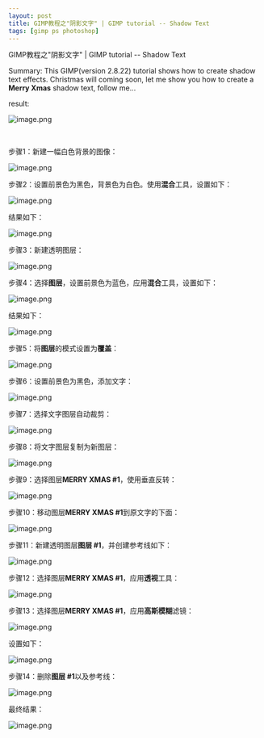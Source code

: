 ```yaml
---
layout: post
title: GIMP教程之"阴影文字" | GIMP tutorial -- Shadow Text
tags: [gimp ps photoshop]
---
```


GIMP教程之"阴影文字" | GIMP tutorial -- Shadow Text

Summary: This GIMP(version 2.8.22) tutorial shows how to create shadow text effects. 
Christmas will coming soon, let me show you how to create a **Merry Xmas** shadow text, follow me...

result:

![image.png](https://res.cloudinary.com/hpiynhbhq/image/upload/v1514005004/ujcfkwv4agw20pahcepk.png)

</br>

步骤1：新建一幅白色背景的图像：

![image.png](https://res.cloudinary.com/hpiynhbhq/image/upload/v1514000814/xxxxhaozdjcys6zjey2u.png)

步骤2：设置前景色为黑色，背景色为白色。使用**混合**工具，设置如下：

![image.png](https://res.cloudinary.com/hpiynhbhq/image/upload/v1514000992/e3bczt77mlkjjvjviyhm.png)

结果如下：

![image.png](https://res.cloudinary.com/hpiynhbhq/image/upload/v1514001029/jvcs6mtea7jjuq8ztm1t.png)

步骤3：新建透明图层：

![image.png](https://res.cloudinary.com/hpiynhbhq/image/upload/v1514001128/ong37ujjhmn8cf74aemz.png)

步骤4：选择**图层**，设置前景色为蓝色，应用**混合**工具，设置如下：

![image.png](https://res.cloudinary.com/hpiynhbhq/image/upload/v1514001226/miob0xp9aja9wfwbnxic.png)

结果如下：

![image.png](https://res.cloudinary.com/hpiynhbhq/image/upload/v1514001678/sgrrghkvj478buk1ch5x.png)

步骤5：将**图层**的模式设置为**覆盖**：

![image.png](https://res.cloudinary.com/hpiynhbhq/image/upload/v1514001728/oas11gmop0obopcx9n9e.png)

步骤6：设置前景色为黑色，添加文字：

![image.png](https://res.cloudinary.com/hpiynhbhq/image/upload/v1514003934/xthznrvnpuxqet3j8kvs.png)

步骤7：选择文字图层自动裁剪：

![image.png](https://res.cloudinary.com/hpiynhbhq/image/upload/v1514003981/zaookniqpi9guvpgd4by.png)

步骤8：将文字图层复制为新图层：

![image.png](https://res.cloudinary.com/hpiynhbhq/image/upload/v1514004018/spujqimhklsiozsfopdb.png)

步骤9：选择图层**MERRY XMAS #1**，使用垂直反转：

![image.png](https://res.cloudinary.com/hpiynhbhq/image/upload/v1514004060/zcogn1o44prip078xub2.png)

步骤10：移动图层**MERRY XMAS #1**到原文字的下面：

![image.png](https://res.cloudinary.com/hpiynhbhq/image/upload/v1514004104/rhnsdeuwnp2ipwxbtgeq.png)

步骤11：新建透明图层**图层 #1**，并创建参考线如下：

![image.png](https://res.cloudinary.com/hpiynhbhq/image/upload/v1514004408/dy7wmwlx67fvdctdmspy.png)

步骤12：选择图层**MERRY XMAS #1**，应用**透视**工具：

![image.png](https://res.cloudinary.com/hpiynhbhq/image/upload/v1514004500/n1rccy9txts4oqak8ksu.png)

步骤13：选择图层**MERRY XMAS #1**，应用**高斯模糊**滤镜：

![image.png](https://res.cloudinary.com/hpiynhbhq/image/upload/v1514004630/lkpuo6jmqqcccmn6sexf.png)

设置如下：

![image.png](https://res.cloudinary.com/hpiynhbhq/image/upload/v1514004673/nqwzrm5wgalrclstl65h.png)

步骤14：删除**图层 #1**以及参考线：

![image.png](https://res.cloudinary.com/hpiynhbhq/image/upload/v1514004937/oddaxkeshivgfucloy2j.png)

最终结果：

![image.png](https://res.cloudinary.com/hpiynhbhq/image/upload/v1514005004/ujcfkwv4agw20pahcepk.png)
